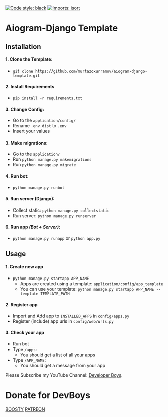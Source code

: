 [![Code style: black](https://img.shields.io/badge/code%20style-black-000000.svg)](https://github.com/psf/black)
[![Imports: isort](https://img.shields.io/badge/%20imports-isort-%231674b1?style=flat&labelColor=ef8336)](https://pycqa.github.io/isort/)


# Aiogram-Django Template

## Installation

#### 1. Clone the Template:
   * `git clone https://github.com/murtazoxurramov/aiogram-django-template.git`

#### 2. Install Requirements 
   * `pip install -r requirements.txt`

#### 3. Change Config:
   * Go to the `application/config/`
   * Rename `.env.dist` to `.env`
   * Insert your values

#### 3. Make migrations:
   * Go to the `application/`
   * Run `python manage.py makemigrations`
   * Run `python manage.py migrate`
   
#### 4. Run bot:
   * `python manage.py runbot`

#### 5. Run server (Django):
   * Collect static: `python manage.py collectstatic`
   * Run server: `python manage.py runserver`

#### 6. Run app _(Bot + Server)_:
   * `python manage.py runapp` or `python app.py`

## Usage

#### 1. Create new app
   * `python manage.py startapp APP_NAME`
      * Apps are created using a template: `application/config/app_template`
      * You can use your template: `python manage.py startapp APP_NAME --template TEMPLATE_PATH`
   
#### 2. Register app
   * Import and Add app to `INSTALLED_APPS` in `config/apps.py`
   * Register (include) app urls in `config/web/urls.py`   

#### 3. Check your app
   * Run bot
   * Type `/apps`:
      * You should get a list of all your apps
   * Type `/APP_NAME`:
      * You should get a message from your app


Please Subscribe my YouTube Channel: <a href="http://www.youtube.com/DeveloperBoys?sub_confirmation=1" target="_blank">Developer Boys</a>.

# Donate for DevBoys
[BOOSTY]( https://boosty.to/devboys)
[PATREON](https://www.patreon.com/devboys)

